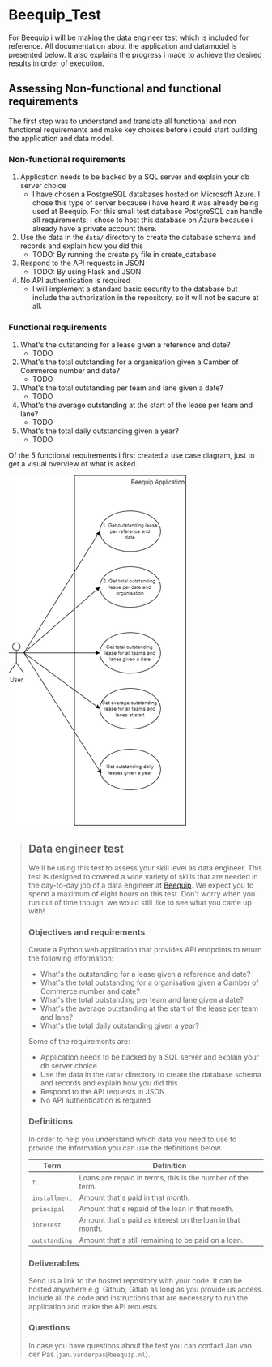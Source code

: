 # Beequip_Test

For Beequip i will be making the data engineer test which is included for reference. All documentation about the application and datamodel is presented below. It also explains the progress i made to achieve the desired results in order of execution.

## Assessing Non-functional and functional requirements

The first step was to understand and translate all functional and non functional requirements and make key choises before i could start building the application and data model.

### Non-functional requirements

1. Application needs to be backed by a SQL server and explain your db server choice
   - I have chosen a PostgreSQL databases hosted on Microsoft Azure. I chose this type of server because i have heard it was already being used at Beequip. For this small test database PostgreSQL can handle all requirements. I chose to host this database on Azure because i already have a private account there.  
2. Use the data in the `data/` directory to create the database schema and records and explain how you did this
   - TODO: By running the create.py file in create_database
3. Respond to the API requests in JSON
   - TODO: By using Flask and JSON
4. No API authentication is required
   - I will implement a standard basic security to the database but include the authorization in the repository, so it will not be secure at all.

### Functional requirements

1. What's the outstanding for a lease given a reference and date?
   - TODO
2. What's the total outstanding for a organisation given a Camber of Commerce number and date?
   - TODO
3. What's the total outstanding per team and lane given a date?
   - TODO
4. What's the average outstanding at the start of the lease per team and lane?
   - TODO
5. What's the total daily outstanding given a year?
   - TODO    

Of the 5 functional requirements i first created a use case diagram, just to get a visual overview of what is asked.

![Use Case Diagram](docs/20211207_Use_Cases.png)    


>## Data engineer test
>
>We'll be using this test to assess your skill level as data engineer. This test is designed to covered a wide variety of skills that are needed in the day-to-day job of a data engineer at [Beequip](https://www.beequip.nl/). We expect you to spend a maximum of eight hours on this test. Don't worry when you run out of time though, we would still like to see what you came up with!
>
>### Objectives and requirements
>
>Create a Python web application that provides API endpoints to return the following information:
>
>- What's the outstanding for a lease given a reference and date?
>- What's the total outstanding for a organisation given a Camber of Commerce number and date?
>- What's the total outstanding per team and lane given a date?
>- What's the average outstanding at the start of the lease per team and lane?
>- What's the total daily outstanding given a year?
>
>Some of the requirements are:
>
>- Application needs to be backed by a SQL server and explain your db server choice
>- Use the data in the `data/` directory to create the database schema and records and explain how you did this
>- Respond to the API requests in JSON
>- No API authentication is required
>
>
>### Definitions
>
>In order to help you understand which data you need to use to provide the information you can use the definitions below.
>
>| Term | Definition |
>| --- | --- |
>| `t` | Loans are repaid in terms, this is the number of the term. |
>| `installment` | Amount that's paid in that month. |
>| `principal` | Amount that's repaid of the loan in that month. |
>| `interest` | Amount that's paid as interest on the loan in that month. | 
>| `outstanding` | Amount that's still remaining to be paid on a loan. |
>
>
>### Deliverables
>
>Send us a link to the hosted repository with your code. It can be hosted anywhere e.g. Github, Gitlab as long as you provide us access. Include all the code and instructions that are necessary to run the application and make the API requests.
>
>### Questions
>
>In case you have questions about the test you can contact Jan van der Pas (`jan.vanderpas@beequip.nl`).

